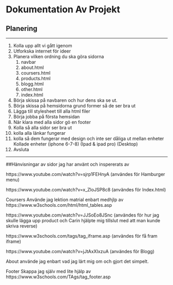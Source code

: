 # Dokumentation Av Projekt 

## Planering
____
1. Kolla upp allt vi gått igenom 
2. Utforkska internet för ideer
3. Planera vilken ordning du ska göra sidorna
   1. navbar
   2. about.html 
   3. coursers.html
   4. products.html 
   5. blogg.html
   6. other.html
   7. index.html 
4. Börja skissa på navbaren och hur dens ska se ut.
5. Börja skissa på hemsidorna grund former så de ser bra ut 
6. Lägga till stylesheet till alla html filer 
7. Börja jobba på första hemsidan
8. När klara med alla sidor gö en footer
9. Kolla så alla sidor ser bra ut 
10. kolla alla länkar fungerar
11. kolla så dem fungerar med design och inte ser dåliga ut mellan enheter 
    Kollade enheter (iphone 6-7-8) (Ipad & ipad pro) (Desktop)
12. Avsluta 
---
##Hänvisningar av sidor jag har använt och inspererats av 

<p>https://www.youtube.com/watch?v=sjrp1FEHnyA (användes för Hamburger menu)</p>
<p>https://www.youtube.com/watch?v=x_ZloJSP8c8 (användes för Index.html)</p>
<p>Coursers Använde jag lektion matrial enbart medhjlp av https://www.w3schools.com/html/html_tables.asp</p>
<p>https://www.youtube.com/watch?v=JJSoEo8JSnc (användes för hur jag skulle lägga upp product
och Carin hjälpte mig tillslut med att man kunde skriva reverse)</p>
<p>https://www.w3schools.com/tags/tag_iframe.asp (användes för få fram iframe)</p>
https://www.youtube.com/watch?v=jJtAxXIxzuA (användes för Blogg)</p>
<p>About använde jag enbart vad jag lärt mig om och gjort det simpelt.</p>
<p>Footer Skappa jag själv med lite hjälp av https://www.w3schools.com/TAgs/tag_footer.asp</p>
